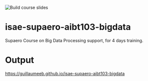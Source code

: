 ![Build course slides](https://github.com/guillaumeeb/isae-supaero-aibt103-bigdata/actions/workflows/slides.yml/badge.svg)

# isae-supaero-aibt103-bigdata
Supaero Course on Big Data Processing support, for 4 days training.

# Output
https://guillaumeeb.github.io/isae-supaero-aibt103-bigdata
